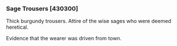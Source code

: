 ### Sage Trousers [430300]

Thick burgundy trousers. Attire of the wise sages who were deemed heretical.

Evidence that the wearer was driven from town.